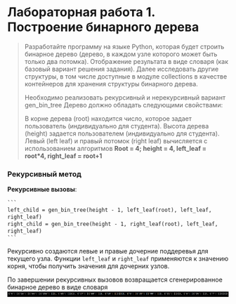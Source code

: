 # Лабораторная работа 1. Построение бинарного дерева
> Разработайте программу на языке Python, которая будет строить бинарное дерево (дерево, в каждом узле которого может быть только два потомка). Отображение результата в виде словаря (как базовый вариант решения задания). Далее исследовать другие структуры, в том числе доступные в модуле collections в качестве контейнеров для хранения структуры бинарного дерева.
> 
> Необходимо реализовать рекурсивный и нерекурсивный вариант gen_bin_tree
Дерево должно обладать следующими свойствами:
> 
> В корне дерева (root) находится число, которое задает пользователь (индивидуально для студента).
Высота дерева (height) задается пользователем (индивидуально для студента).
Левый (left leaf) и правый потомок (right leaf) вычисляется с использованием алгоритмов
**Root = 4; height = 4, left_leaf = root*4, right_leaf = root+1**

### Рекурсивный метод

**Рекурсивные вызовы**:

    ```
    left_child = gen_bin_tree(height - 1, left_leaf(root), left_leaf, right_leaf)
    right_child = gen_bin_tree(height - 1, right_leaf(root), left_leaf, right_leaf)
    ```
    
Рекурсивно создаются левые и правые дочерние поддеревья для текущего узла. Функции `left_leaf` и `right_leaf` применяются к значению корня, чтобы получить значения для дочерних узлов.
    
По завершении рекурсивных вызовов возвращается сгенерированное бинарное дерево в виде словаря
![Лабораторная работа 1. Задание 1](https://github.com/Stepanova-Anna/Programming-2/blob/main/LR1_4sem/LR1_T1.png)

